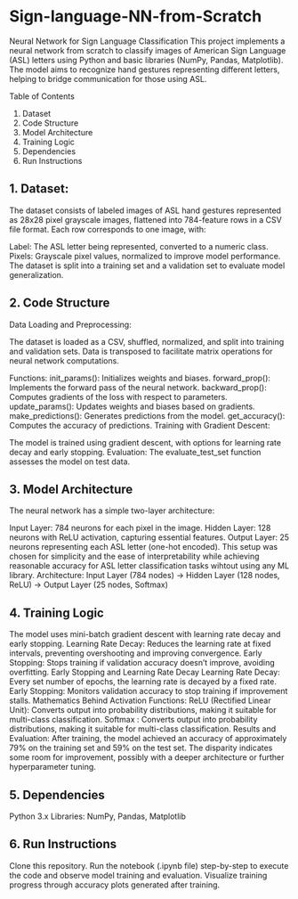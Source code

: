 # Sign-language-NN-from-Scratch

Neural Network for Sign Language Classification
This project implements a neural network from scratch to classify images of American Sign Language (ASL) letters using Python and basic libraries (NumPy, Pandas, Matplotlib). The model aims to recognize hand gestures representing different letters, helping to bridge communication for those using ASL.

Table of Contents
1. Dataset
2. Code Structure
3. Model Architecture
4. Training Logic
5. Dependencies
6. Run Instructions

## 1. Dataset:
The dataset consists of labeled images of ASL hand gestures represented as 28x28 pixel grayscale images, flattened into 784-feature rows in a CSV file format. Each row corresponds to one image, with:

Label: The ASL letter being represented, converted to a numeric class.
Pixels: Grayscale pixel values, normalized to improve model performance.
The dataset is split into a training set and a validation set to evaluate model generalization.

## 2. Code Structure
Data Loading and Preprocessing:

The dataset is loaded as a CSV, shuffled, normalized, and split into training and validation sets.
Data is transposed to facilitate matrix operations for neural network computations.

Functions:
init_params(): Initializes weights and biases.
forward_prop(): Implements the forward pass of the neural network.
backward_prop(): Computes gradients of the loss with respect to parameters.
update_params(): Updates weights and biases based on gradients.
make_predictions(): Generates predictions from the model.
get_accuracy(): Computes the accuracy of predictions.
Training with Gradient Descent:

The model is trained using gradient descent, with options for learning rate decay and early stopping.
Evaluation:
The evaluate_test_set function assesses the model on test data.

## 3. Model Architecture
The neural network has a simple two-layer architecture:

Input Layer: 784 neurons for each pixel in the image.
Hidden Layer: 128 neurons with ReLU activation, capturing essential features.
Output Layer: 25 neurons representing each ASL letter (one-hot encoded).
This setup was chosen for simplicity and the ease of interpretability while achieving reasonable accuracy for ASL letter classification tasks wihtout using any ML library.
Architecture: Input Layer (784 nodes) -> Hidden Layer (128 nodes, ReLU) -> Output Layer (25 nodes, Softmax)

## 4. Training Logic
The model uses mini-batch gradient descent with learning rate decay and early stopping.
  Learning Rate Decay: Reduces the learning rate at fixed intervals, preventing overshooting and improving convergence.
  Early Stopping: Stops training if validation accuracy doesn’t improve, avoiding overfitting.
  Early Stopping and Learning Rate Decay
  Learning Rate Decay: Every set number of epochs, the learning rate is decayed by a fixed rate.
  Early Stopping: Monitors validation accuracy to stop training if improvement stalls.
  Mathematics Behind Activation Functions:
    ReLU (Rectified Linear Unit): Converts output into probability distributions, making it suitable for multi-class classification.
    Softmax : Converts output into probability distributions, making it suitable for multi-class classification.
Results and Evaluation: After training, the model achieved an accuracy of approximately 79% on the training set and 59% on the test set. The disparity indicates some room 
for improvement, possibly with a deeper architecture or further hyperparameter tuning.

## 5. Dependencies
  Python 3.x
  Libraries: NumPy, Pandas, Matplotlib

## 6. Run Instructions
  Clone this repository.
  Run the notebook (.ipynb file) step-by-step to execute the code and observe model training and evaluation.
  Visualize training progress through accuracy plots generated after training.
